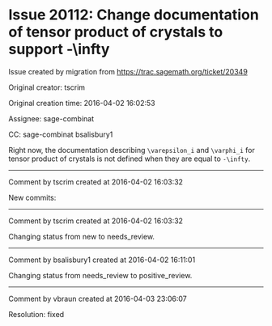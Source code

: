 # Issue 20112: Change documentation of tensor product of crystals to support -\infty

Issue created by migration from https://trac.sagemath.org/ticket/20349

Original creator: tscrim

Original creation time: 2016-04-02 16:02:53

Assignee: sage-combinat

CC:  sage-combinat bsalisbury1

Right now, the documentation describing `\varepsilon_i` and `\varphi_i` for tensor product of crystals is not defined when they are equal to `-\infty`.


---

Comment by tscrim created at 2016-04-02 16:03:32

New commits:


---

Comment by tscrim created at 2016-04-02 16:03:32

Changing status from new to needs_review.


---

Comment by bsalisbury1 created at 2016-04-02 16:11:01

Changing status from needs_review to positive_review.


---

Comment by vbraun created at 2016-04-03 23:06:07

Resolution: fixed
